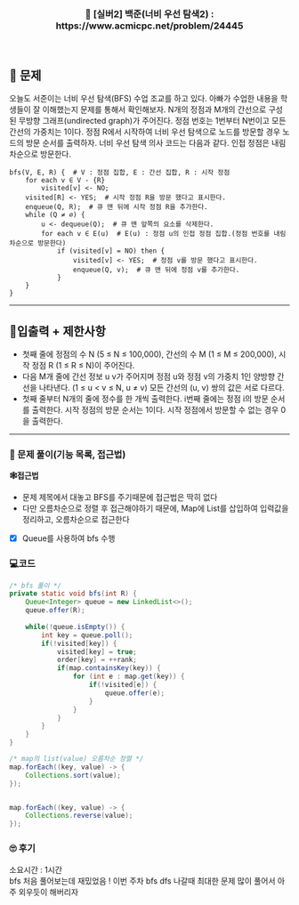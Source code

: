 <h3 align="center"> 
    📢  [실버2] 백준(너비 우선 탐색2) : https://www.acmicpc.net/problem/24445
</h3>

<br>

## 🚀 문제

오늘도 서준이는 너비 우선 탐색(BFS) 수업 조교를 하고 있다. 아빠가 수업한 내용을 학생들이 잘 이해했는지 문제를 통해서 확인해보자.
N개의 정점과 M개의 간선으로 구성된 무방향 그래프(undirected graph)가 주어진다. 정점 번호는 1번부터 N번이고 모든 간선의 가중치는 1이다. 정점 R에서 시작하여 너비 우선 탐색으로 노드를 방문할 경우 노드의 방문 순서를 출력하자.
너비 우선 탐색 의사 코드는 다음과 같다. 인접 정점은 내림차순으로 방문한다.
```
bfs(V, E, R) {  # V : 정점 집합, E : 간선 집합, R : 시작 정점
    for each v ∈ V - {R}
        visited[v] <- NO;
    visited[R] <- YES;  # 시작 정점 R을 방문 했다고 표시한다.
    enqueue(Q, R);  # 큐 맨 뒤에 시작 정점 R을 추가한다.
    while (Q ≠ ∅) {
        u <- dequeue(Q);  # 큐 맨 앞쪽의 요소를 삭제한다.
        for each v ∈ E(u)  # E(u) : 정점 u의 인접 정점 집합.(정점 번호를 내림차순으로 방문한다)
            if (visited[v] = NO) then {
                visited[v] <- YES;  # 정점 v를 방문 했다고 표시한다.
                enqueue(Q, v);  # 큐 맨 뒤에 정점 v를 추가한다.
            }
    }
}
```

---

## 🚦입출력 + 제한사항

- 첫째 줄에 정점의 수 N (5 ≤ N ≤ 100,000), 간선의 수 M (1 ≤ M ≤ 200,000), 시작 정점 R (1 ≤ R ≤ N)이 주어진다.
- 다음 M개 줄에 간선 정보 u v가 주어지며 정점 u와 정점 v의 가중치 1인 양방향 간선을 나타낸다. (1 ≤ u < v ≤ N, u ≠ v) 모든 간선의 (u, v) 쌍의 값은 서로 다르다.
- 첫째 줄부터 N개의 줄에 정수를 한 개씩 출력한다. i번째 줄에는 정점 i의 방문 순서를 출력한다. 시작 정점의 방문 순서는 1이다. 시작 정점에서 방문할 수 없는 경우 0을 출력한다.

---

### 📜 문제 풀이(기능 목록, 접근법)
**🕸접근법**
- 문제 제목에서 대놓고 BFS를 주기때문에 접근법은 딱히 없다
- 다만 오름차순으로  정렬 후 접근해야하기 때문에, Map에 List를 삽입하여 입력값을 정리하고, 오름차순으로 접근한다

- [x] Queue를 사용하여 bfs 수행

### 💻코드

```java
/* bfs 풀이 */
private static void bfs(int R) {
	Queue<Integer> queue = new LinkedList<>();
	queue.offer(R);
	
	while(!queue.isEmpty()) {
		int key = queue.poll();
		if(!visited[key]) {
			visited[key] = true;
			order[key] = ++rank;
			if(map.containsKey(key)) {
				for (int e : map.get(key)) {
					if(!visited[e]) {
						queue.offer(e);
					}
				}
			}
		}
	}
}

/* map의 list(value) 오름차순 정렬 */
map.forEach((key, value) -> {
	Collections.sort(value);
});


map.forEach((key, value) -> {
	Collections.reverse(value);
});
```

### 🙄 후기
소요시간 : 1시간  <br>
bfs 처음 풀어보는데 재밌었음 ! 이번 주차 bfs dfs 나갈때 최대한 문제 많이 풀어서 아주 외우듯이 해버리자<br>
